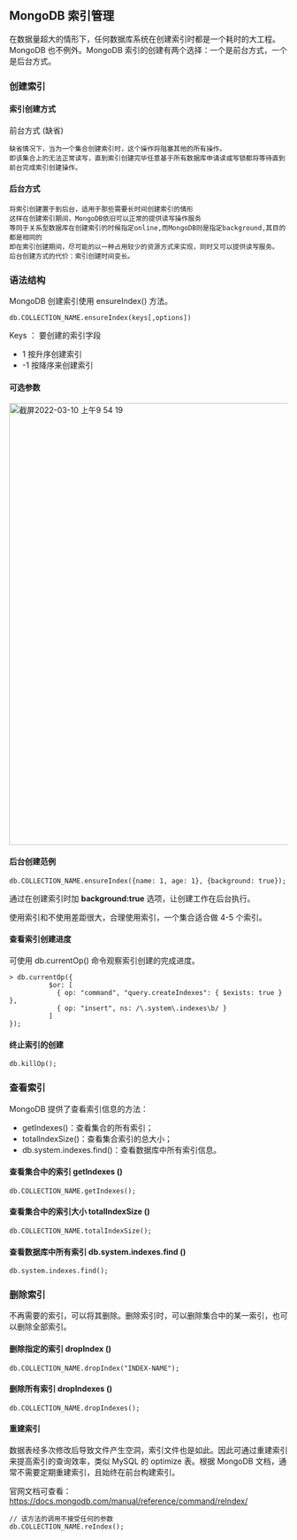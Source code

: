 ## MongoDB 索引管理
在数据量超大的情形下，任何数据库系统在创建索引时都是一个耗时的大工程。MongoDB 也不例外。MongoDB 索引的创建有两个选择：一个是前台方式，一个是后台方式。
### 创建索引
#### 索引创建方式
前台方式 (缺省)
```
缺省情况下，当为一个集合创建索引时，这个操作将阻塞其他的所有操作。
即该集合上的无法正常读写，直到索引创建完毕任意基于所有数据库申请读或写锁都将等待直到前台完成索引创建操作。
```
#### 后台方式
```
将索引创建置于到后台，适用于那些需要长时间创建索引的情形
这样在创建索引期间，MongoDB依旧可以正常的提供读写操作服务
等同于关系型数据库在创建索引的时候指定online,而MongoDB则是指定background,其目的都是相同的
即在索引创建期间，尽可能的以一种占用较少的资源方式来实现，同时又可以提供读写服务。
后台创建方式的代价：索引创建时间变长。
```
### 语法结构
MongoDB 创建索引使用 ensureIndex() 方法。
```
db.COLLECTION_NAME.ensureIndex(keys[,options])
```
Keys ： 要创建的索引字段
* 1 按升序创建索引
* -1 按降序来创建索引

#### 可选参数
<img width="798" alt="截屏2022-03-10 上午9 54 19" src="https://user-images.githubusercontent.com/6757408/157572744-f2c66cec-8e9f-4017-ab9d-7debad26aeba.png">

#### 后台创建范例

```
db.COLLECTION_NAME.ensureIndex({name: 1, age: 1}, {background: true});
```
通过在创建索引时加 **background:true** 选项，让创建工作在后台执行。

使用索引和不使用差距很大，合理使用索引，一个集合适合做 4-5 个索引。
#### 查看索引创建进度
可使用 db.currentOp() 命令观察索引创建的完成进度。
```
> db.currentOp({
          $or: [
            { op: "command", "query.createIndexes": { $exists: true } },
            { op: "insert", ns: /\.system\.indexes\b/ }
          ]
});
```
#### 终止索引的创建
```
db.killOp();
```
### 查看索引
MongoDB 提供了查看索引信息的方法：
* getIndexes()：查看集合的所有索引；
* totalIndexSize()：查看集合索引的总大小；
* db.system.indexes.find()：查看数据库中所有索引信息。

#### 查看集合中的索引 getIndexes ()
```
db.COLLECTION_NAME.getIndexes();
```
#### 查看集合中的索引大小 totalIndexSize ()
```
db.COLLECTION_NAME.totalIndexSize();
```
#### 查看数据库中所有索引 db.system.indexes.find ()
```
db.system.indexes.find();
```
### 删除索引
不再需要的索引，可以将其删除。删除索引时，可以删除集合中的某一索引，也可以删除全部索引。

#### 删除指定的索引 dropIndex ()
```
db.COLLECTION_NAME.dropIndex("INDEX-NAME");
```
#### 删除所有索引 dropIndexes ()
```
db.COLLECTION_NAME.dropIndexes();
```
#### 重建索引
数据表经多次修改后导致文件产生空洞，索引文件也是如此。因此可通过重建索引来提高索引的查询效率，类似 MySQL 的 optimize 表。根据 MongoDB 文档，通常不需要定期重建索引，且始终在前台构建索引。

官网文档可查看：https://docs.mongodb.com/manual/reference/command/reIndex/
```
// 该方法的调用不接受任何的参数
db.COLLECTION_NAME.reIndex();
```
